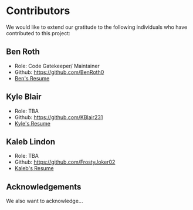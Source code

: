 # Contributors

We would like to extend our gratitude to the following individuals who have contributed to this project:

## Ben Roth
- Role: Code Gatekeeper/ Maintainer
- Github: https://github.com/BenRoth0
- [Ben's Resume](BenRothResume.pdf)

## Kyle Blair
- Role: TBA
- Github: https://github.com/KBlair231
- [Kyle's Resume](KyleBlairResume.pdf)

## Kaleb Lindon
- Role: TBA
- Github: https://github.com/FrostyJoker02
- [Kaleb's Resume](KalebLindonResume.pdf)

## Acknowledgements
We also want to acknowledge...
